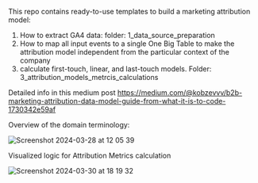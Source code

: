 This repo contains ready-to-use templates to build a marketing attribution model:
1. How to extract GA4 data: folder: 1_data_source_preparation
2. How to map all input events to a single One Big Table to make the attribution model independent from the particular context of the company
3. calculate first-touch, linear, and last-touch models. Folder: 3_attribution_models_metrcis_calculations

Detailed info in this medium post https://medium.com/@kobzevvv/b2b-marketing-attribution-data-model-guide-from-what-it-is-to-code-1730342e59af

Overview of the domain terminology:

![Screenshot 2024-03-28 at 12 05 39](https://github.com/kobzevvv/marketing-attribution-data-model/assets/24790956/5cf1a450-4fa0-467b-be25-e38f8528e038)


Visualized logic for Attribution Metrics calculation

![Screenshot 2024-03-30 at 18 19 32](https://github.com/kobzevvv/marketing-attribution-data-model/assets/24790956/a9c3f500-1f5b-44e4-a1d7-4475d14e557b)




